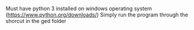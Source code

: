 Must have python 3 installed on windows operating system (https://www.python.org/downloads/)
Simply run the program through the shorcut in the ged folder